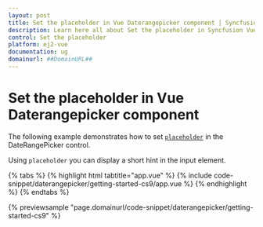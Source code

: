 ```yaml
---
layout: post
title: Set the placeholder in Vue Daterangepicker component | Syncfusion
description: Learn here all about Set the placeholder in Syncfusion Vue Daterangepicker component of Syncfusion Essential JS 2 and more.
control: Set the placeholder 
platform: ej2-vue
documentation: ug
domainurl: ##DomainURL##
---
```


# Set the placeholder in Vue Daterangepicker component

The following example demonstrates how to set [`placeholder`](https://ej2.syncfusion.com/vue/documentation/api/daterangepicker#placeholder) in the DateRangePicker control.

Using `placeholder` you can display a short hint in the input element.

{% tabs %}
{% highlight html tabtitle="app.vue" %}
{% include code-snippet/daterangepicker/getting-started-cs9/app.vue %}
{% endhighlight %}
{% endtabs %}
        
{% previewsample "page.domainurl/code-snippet/daterangepicker/getting-started-cs9" %}